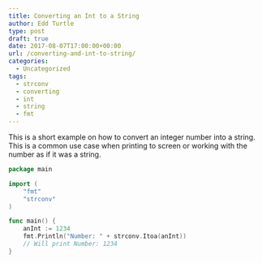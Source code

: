 ```yaml
---
title: Converting an Int to a String
author: Edd Turtle
type: post
draft: true
date: 2017-08-07T17:00:00+00:00
url: /converting-and-int-to-string/
categories:
  - Uncategorized
tags:
  - strconv
  - converting
  - int
  - string
  - fmt
---
```


This is a short example on how to convert an integer number into a string. This is a common use case when printing to screen or working with the number as if it was a string. 

```go
package main

import (
    "fmt"
    "strconv"
)

func main() {
    anInt := 1234
    fmt.Println("Number: " + strconv.Itoa(anInt))
    // Will print Number: 1234
}
```